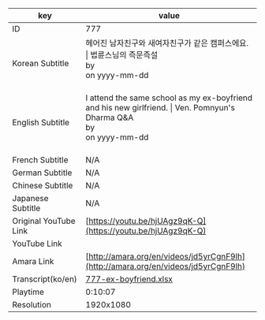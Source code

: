 |  key  |  value  |
|-------|---------|
| ID            | 777 |
| Korean Subtitle | 헤어진 남자친구와 새여자친구가 같은 캠퍼스에요. \| 법륜스님의 즉문즉설<br>by <br>on yyyy-mm-dd<br><br>|
| English Subtitle | I attend the same school as my ex-boyfriend and his new girlfriend. \| Ven. Pomnyun's Dharma Q&A<br>by <br>on yyyy-mm-dd<br><br>|
| French Subtitle | N/A |
| German Subtitle | N/A |
| Chinese Subtitle | N/A |
| Japanese Subtitle | N/A |
| Original YouTube Link  | [https://youtu.be/hjUAgz9qK-Q](https://youtu.be/hjUAgz9qK-Q) |
| YouTube Link  |  |
| Amara Link    | [http://amara.org/en/videos/jd5yrCgnF9lh](http://amara.org/en/videos/jd5yrCgnF9lh) |
| Transcript(ko/en) | [777-ex-boyfriend.xlsx](https://github.com/jungtosociety/dharma-qna/raw/master/sub/777/777-ex-boyfriend.xlsx) |
| Playtime | 0:10:07 |
| Resolution | 1920x1080|
